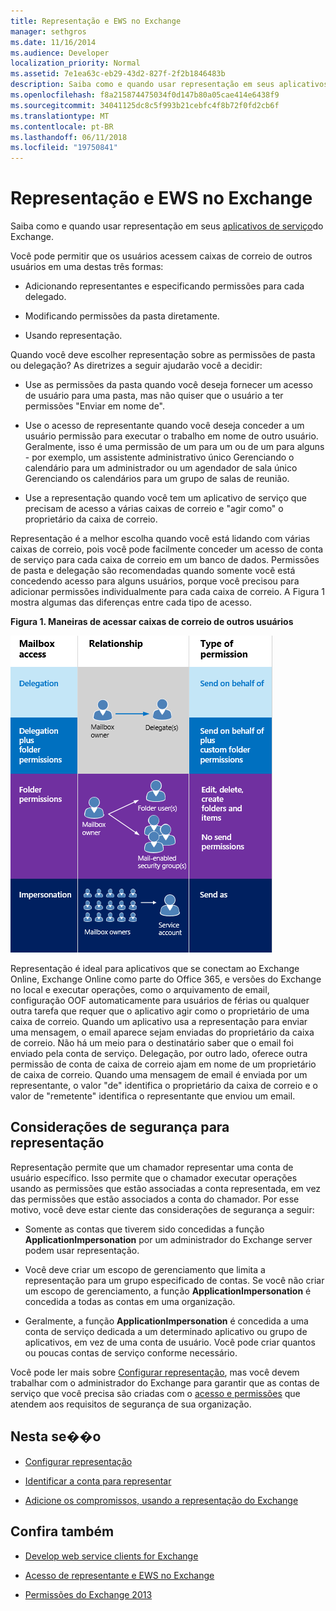 ```yaml
---
title: Representação e EWS no Exchange
manager: sethgros
ms.date: 11/16/2014
ms.audience: Developer
localization_priority: Normal
ms.assetid: 7e1ea63c-eb29-43d2-827f-2f2b1846483b
description: Saiba como e quando usar representação em seus aplicativos de serviço do Exchange.
ms.openlocfilehash: f8a215874475034f0d147b80a05cae414e6438f9
ms.sourcegitcommit: 34041125dc8c5f993b21cebfc4f8b72f0fd2cb6f
ms.translationtype: MT
ms.contentlocale: pt-BR
ms.lasthandoff: 06/11/2018
ms.locfileid: "19750841"
---
```

# <a name="impersonation-and-ews-in-exchange"></a>Representação e EWS no Exchange

Saiba como e quando usar representação em seus [aplicativos de serviço](ews-application-types.md)do Exchange.
  
Você pode permitir que os usuários acessem caixas de correio de outros usuários em uma destas três formas:
  
- Adicionando representantes e especificando permissões para cada delegado.
    
- Modificando permissões da pasta diretamente.
    
- Usando representação.
    
Quando você deve escolher representação sobre as permissões de pasta ou delegação? As diretrizes a seguir ajudarão você a decidir:
  
- Use as permissões da pasta quando você deseja fornecer um acesso de usuário para uma pasta, mas não quiser que o usuário a ter permissões "Enviar em nome de". 
    
- Use o acesso de representante quando você deseja conceder a um usuário permissão para executar o trabalho em nome de outro usuário. Geralmente, isso é uma permissão de um para um ou de um para alguns - por exemplo, um assistente administrativo único Gerenciando o calendário para um administrador ou um agendador de sala único Gerenciando os calendários para um grupo de salas de reunião.
    
- Use a representação quando você tem um aplicativo de serviço que precisam de acesso a várias caixas de correio e "agir como" o proprietário da caixa de correio.
    
Representação é a melhor escolha quando você está lidando com várias caixas de correio, pois você pode facilmente conceder um acesso de conta de serviço para cada caixa de correio em um banco de dados. Permissões de pasta e delegação são recomendadas quando somente você está concedendo acesso para alguns usuários, porque você precisou para adicionar permissões individualmente para cada caixa de correio. A Figura 1 mostra algumas das diferenças entre cada tipo de acesso.
  
**Figura 1. Maneiras de acessar caixas de correio de outros usuários**

![Diagrama que mostra tipos de acesso de caixa de correio, a relação entre proprietários de caixa de correio e o representante para cada tipo e o tipo de permissão. Permissões Enviar em nome de para permissões de delegação e/ou pastas. Permissões Enviar como para representação.](media/Ex15_Delegate_Overview.png)
  
Representação é ideal para aplicativos que se conectam ao Exchange Online, Exchange Online como parte do Office 365, e versões do Exchange no local e executar operações, como o arquivamento de email, configuração OOF automaticamente para usuários de férias ou qualquer outra tarefa que requer que o aplicativo agir como o proprietário de uma caixa de correio. Quando um aplicativo usa a representação para enviar uma mensagem, o email aparece sejam enviadas do proprietário da caixa de correio. Não há um meio para o destinatário saber que o email foi enviado pela conta de serviço. Delegação, por outro lado, oferece outra permissão de conta de caixa de correio ajam em nome de um proprietário de caixa de correio. Quando uma mensagem de email é enviada por um representante, o valor "de" identifica o proprietário da caixa de correio e o valor de "remetente" identifica o representante que enviou um email. 
  
## <a name="security-considerations-for-impersonation"></a>Considerações de segurança para representação

Representação permite que um chamador representar uma conta de usuário específico. Isso permite que o chamador executar operações usando as permissões que estão associadas a conta representada, em vez das permissões que estão associados a conta do chamador. Por esse motivo, você deve estar ciente das considerações de segurança a seguir:
  
- Somente as contas que tiverem sido concedidas a função **ApplicationImpersonation** por um administrador do Exchange server podem usar representação. 
    
- Você deve criar um escopo de gerenciamento que limita a representação para um grupo especificado de contas. Se você não criar um escopo de gerenciamento, a função **ApplicationImpersonation** é concedida a todas as contas em uma organização. 
    
- Geralmente, a função **ApplicationImpersonation** é concedida a uma conta de serviço dedicada a um determinado aplicativo ou grupo de aplicativos, em vez de uma conta de usuário. Você pode criar quantos ou poucas contas de serviço conforme necessário. 
    
Você pode ler mais sobre [Configurar representação](how-to-configure-impersonation.md), mas você devem trabalhar com o administrador do Exchange para garantir que as contas de serviço que você precisa são criadas com o [acesso e permissões](http://technet.microsoft.com/en-us/library/dd351175%28v=exchg.150%29.aspx) que atendem aos requisitos de segurança de sua organização. 
  
## <a name="in-this-section"></a>Nesta se��o

- [Configurar representação](how-to-configure-impersonation.md)
    
- [Identificar a conta para representar](how-to-identify-the-account-to-impersonate.md)
    
- [Adicione os compromissos, usando a representação do Exchange](how-to-add-appointments-by-using-exchange-impersonation.md)
    
## <a name="see-also"></a>Confira também


- [Develop web service clients for Exchange](develop-web-service-clients-for-exchange.md)
    
- [Acesso de representante e EWS no Exchange](delegate-access-and-ews-in-exchange.md)
    
- [Permissões do Exchange 2013](http://technet.microsoft.com/en-us/library/dd351175%28v=exchg.150%29.aspx)
    

